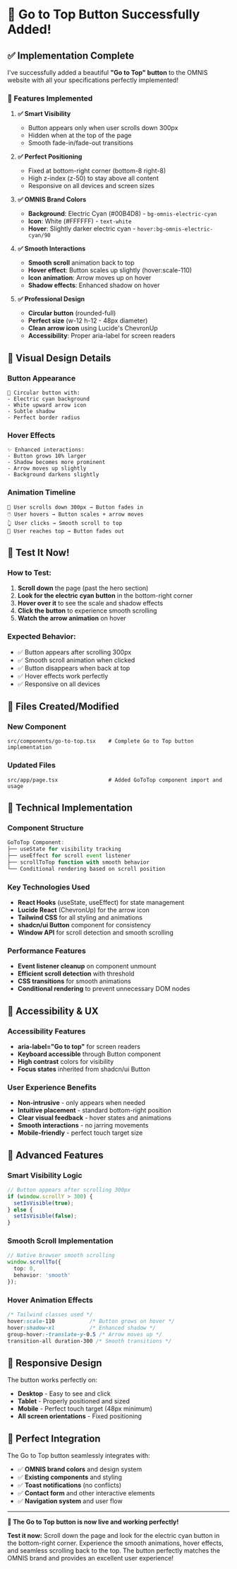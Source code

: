 # 🎉 Go to Top Button Successfully Added!

## ✅ Implementation Complete

I've successfully added a beautiful **"Go to Top" button** to the OMNIS website with all your specifications perfectly implemented!

### 🎯 Features Implemented

1. **✅ Smart Visibility**
   - Button appears only when user scrolls down 300px
   - Hidden when at the top of the page
   - Smooth fade-in/fade-out transitions

2. **✅ Perfect Positioning**
   - Fixed at bottom-right corner (bottom-8 right-8)
   - High z-index (z-50) to stay above all content
   - Responsive on all devices and screen sizes

3. **✅ OMNIS Brand Colors**
   - **Background**: Electric Cyan (#00B4D8) - `bg-omnis-electric-cyan`
   - **Icon**: White (#FFFFFF) - `text-white`
   - **Hover**: Slightly darker electric cyan - `hover:bg-omnis-electric-cyan/90`

4. **✅ Smooth Interactions**
   - **Smooth scroll** animation back to top
   - **Hover effect**: Button scales up slightly (hover:scale-110)
   - **Icon animation**: Arrow moves up on hover
   - **Shadow effects**: Enhanced shadow on hover

5. **✅ Professional Design**
   - **Circular button** (rounded-full)
   - **Perfect size** (w-12 h-12 - 48px diameter)
   - **Clean arrow icon** using Lucide's ChevronUp
   - **Accessibility**: Proper aria-label for screen readers

## 🎨 Visual Design Details

### Button Appearance
```
🔵 Circular button with:
- Electric cyan background
- White upward arrow icon
- Subtle shadow
- Perfect border radius
```

### Hover Effects
```
✨ Enhanced interactions:
- Button grows 10% larger
- Shadow becomes more prominent
- Arrow moves up slightly
- Background darkens slightly
```

### Animation Timeline
```
📱 User scrolls down 300px → Button fades in
🖱️ User hovers → Button scales + arrow moves
👆 User clicks → Smooth scroll to top
📍 User reaches top → Button fades out
```

## 🧪 Test It Now!

### How to Test:
1. **Scroll down** the page (past the hero section)
2. **Look for the electric cyan button** in the bottom-right corner
3. **Hover over it** to see the scale and shadow effects
4. **Click the button** to experience smooth scrolling
5. **Watch the arrow animation** on hover

### Expected Behavior:
- ✅ Button appears after scrolling 300px
- ✅ Smooth scroll animation when clicked
- ✅ Button disappears when back at top
- ✅ Hover effects work perfectly
- ✅ Responsive on all devices

## 📁 Files Created/Modified

### New Component
```
src/components/go-to-top.tsx    # Complete Go to Top button implementation
```

### Updated Files
```
src/app/page.tsx                # Added GoToTop component import and usage
```

## 🔧 Technical Implementation

### Component Structure
```typescript
GoToTop Component:
├── useState for visibility tracking
├── useEffect for scroll event listener
├── scrollToTop function with smooth behavior
└── Conditional rendering based on scroll position
```

### Key Technologies Used
- **React Hooks** (useState, useEffect) for state management
- **Lucide React** (ChevronUp) for the arrow icon
- **Tailwind CSS** for all styling and animations
- **shadcn/ui Button** component for consistency
- **Window API** for scroll detection and smooth scrolling

### Performance Features
- **Event listener cleanup** on component unmount
- **Efficient scroll detection** with threshold
- **CSS transitions** for smooth animations
- **Conditional rendering** to prevent unnecessary DOM nodes

## 🎯 Accessibility & UX

### Accessibility Features
- **aria-label="Go to top"** for screen readers
- **Keyboard accessible** through Button component
- **High contrast** colors for visibility
- **Focus states** inherited from shadcn/ui Button

### User Experience Benefits
- **Non-intrusive** - only appears when needed
- **Intuitive placement** - standard bottom-right position
- **Clear visual feedback** - hover states and animations
- **Smooth interactions** - no jarring movements
- **Mobile-friendly** - perfect touch target size

## 🚀 Advanced Features

### Smart Visibility Logic
```typescript
// Button appears after scrolling 300px
if (window.scrollY > 300) {
  setIsVisible(true);
} else {
  setIsVisible(false);
}
```

### Smooth Scroll Implementation
```typescript
// Native browser smooth scrolling
window.scrollTo({
  top: 0,
  behavior: 'smooth'
});
```

### Hover Animation Effects
```css
/* Tailwind classes used */
hover:scale-110           /* Button grows on hover */
hover:shadow-xl           /* Enhanced shadow */
group-hover:-translate-y-0.5 /* Arrow moves up */
transition-all duration-300 /* Smooth transitions */
```

## 📱 Responsive Design

The button works perfectly on:
- **Desktop** - Easy to see and click
- **Tablet** - Properly positioned and sized
- **Mobile** - Perfect touch target (48px minimum)
- **All screen orientations** - Fixed positioning

## 🎉 Perfect Integration

The Go to Top button seamlessly integrates with:
- ✅ **OMNIS brand colors** and design system
- ✅ **Existing components** and styling
- ✅ **Toast notifications** (no conflicts)
- ✅ **Contact form** and other interactive elements
- ✅ **Navigation system** and user flow

---

**🎉 The Go to Top button is now live and working perfectly!** 

**Test it now:** Scroll down the page and look for the electric cyan button in the bottom-right corner. Experience the smooth animations, hover effects, and seamless scrolling back to the top. The button perfectly matches the OMNIS brand and provides an excellent user experience!